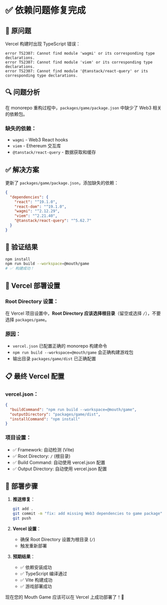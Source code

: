 # ✅ 依赖问题修复完成

## 🐛 原问题
Vercel 构建时出现 TypeScript 错误：
```
error TS2307: Cannot find module 'wagmi' or its corresponding type declarations.
error TS2307: Cannot find module 'viem' or its corresponding type declarations.
error TS2307: Cannot find module '@tanstack/react-query' or its corresponding type declarations.
```

## 🔍 问题分析
在 monorepo 重构过程中，`packages/game/package.json` 中缺少了 Web3 相关的依赖包。

### 缺失的依赖：
- `wagmi` - Web3 React hooks
- `viem` - Ethereum 交互库  
- `@tanstack/react-query` - 数据获取和缓存

## ✅ 解决方案
更新了 `packages/game/package.json`，添加缺失的依赖：

```json
{
  "dependencies": {
    "react": "^19.1.0",
    "react-dom": "^19.1.0",
    "wagmi": "^2.12.29",
    "viem": "^2.21.40",
    "@tanstack/react-query": "^5.62.7"
  }
}
```

## 🧪 验证结果
```bash
npm install
npm run build --workspace=@mouth/game
# ✅ 构建成功！
```

## 🚀 Vercel 部署设置

### Root Directory 设置：
在 Vercel 项目设置中，**Root Directory 应该选择根目录**（留空或选择 `/`），不要选择 `packages/game`。

### 原因：
- `vercel.json` 已配置正确的 monorepo 构建命令
- `npm run build --workspace=@mouth/game` 会正确构建游戏包
- 输出目录 `packages/game/dist` 已正确配置

## 📋 最终 Vercel 配置

### vercel.json：
```json
{
  "buildCommand": "npm run build --workspace=@mouth/game",
  "outputDirectory": "packages/game/dist",
  "installCommand": "npm install"
}
```

### 项目设置：
- ✅ Framework: 自动检测 (Vite)
- ✅ Root Directory: `/` (根目录)
- ✅ Build Command: 自动使用 vercel.json 配置
- ✅ Output Directory: 自动使用 vercel.json 配置

## 🎯 部署步骤

1. **推送修复**：
   ```bash
   git add .
   git commit -m "fix: add missing Web3 dependencies to game package"
   git push
   ```

2. **Vercel 设置**：
   - 确保 Root Directory 设置为根目录 (`/`)
   - 触发重新部署

3. **预期结果**：
   - ✅ 依赖安装成功
   - ✅ TypeScript 编译通过
   - ✅ Vite 构建成功
   - ✅ 游戏部署成功

现在您的 Mouth Game 应该可以在 Vercel 上成功部署了！🎉